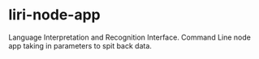 # liri-node-app
Language Interpretation and Recognition Interface. Command Line node app taking in parameters to spit back data.
